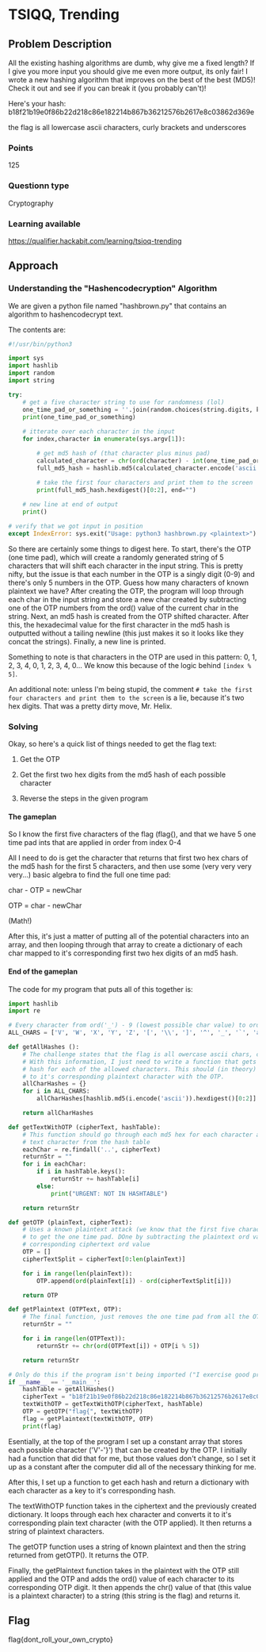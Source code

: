 # TSIQQ, Trending

## Problem Description

All the existing hashing algorithms are dumb, why give me a fixed length? If I give you more input you should give me even more output, its only fair! I wrote a new hashing algorithm that improves on the best of the best (MD5)! Check it out and see if you can break it (you probably can't)!

Here's your hash: b18f21b19e0f86b22d218c86e182214b867b36212576b2617e8c03862d369e

the flag is all lowercase ascii characters, curly brackets and underscores

### Points

125

### Questionn type

Cryptography

### Learning available

https://qualifier.hackabit.com/learning/tsioq-trending

## Approach

### Understanding the "Hashencodecryption" Algorithm

We are given a python file named "hashbrown.py" that contains an algorithm to hashencodecrypt text.

The contents are:

```python
#!/usr/bin/python3

import sys
import hashlib
import random
import string

try:
    # get a five character string to use for randomness (lol)
    one_time_pad_or_something = ''.join(random.choices(string.digits, k=5))
    print(one_time_pad_or_something)
    
    # itterate over each character in the input
    for index,character in enumerate(sys.argv[1]):

        # get md5 hash of (that character plus minus pad)
        calculated_character = chr(ord(character) - int(one_time_pad_or_something[index % 5]))
        full_md5_hash = hashlib.md5(calculated_character.encode('ascii'))

        # take the first four characters and print them to the screen
        print(full_md5_hash.hexdigest()[0:2], end="")
    
    # new line at end of output
    print()

# verify that we got input in position
except IndexError: sys.exit("Usage: python3 hashbrown.py <plaintext>")
```

So there are certainly some things to digest here. To start, there's the OTP (one time pad), which will create a randomly generated string of 5 characters that
will shift each character in the input string. This is pretty nifty, but the issue is that each number in the OTP is a singly digit (0-9) and there's only 5 
numbers in the OTP. Guess how many characters of known plaintext we have? After creating the OTP, the program will loop through each char in the input string and
store a new char created by subtracting one of the OTP numbers from the ord() value of the current char in the string. Next, an md5 hash is created from the
OTP shifted character. After this, the hexadecimal value for the first character in the md5 hash is outputted without a tailing newline (this just makes it so
it looks like they concat the strings). Finally, a new line is printed. 

Something to note is that characters in the OTP are used in this pattern: 0, 1, 2, 3, 4, 0, 1, 2, 3, 4, 0... We know this because of the logic behind ```[index % 5]```.

An additional note: unless I'm being stupid, the comment ```# take the first four characters and print them to the screen``` is a lie, because it's two hex digits.
That was a pretty dirty move, Mr. Helix.

### Solving

Okay, so here's a quick list of things needed to get the flag text:

1. Get the OTP

2. Get the first two hex digits from the md5 hash of each possible character

3. Reverse the steps in the given program

#### The gameplan

So I know the first five characters of the flag (flag{), and that we have 5 one time pad ints that are applied in order from index 0-4

All I need to do is get the character that returns that first two hex chars of the md5 hash
for the first 5 characters, and then use some (very very very very...) basic algebra to find the full one time pad:

char - OTP = newChar

OTP = char - newChar

(Math!)

After this, it's just a matter of putting all of the potential characters into an array, and then looping through that array to create a dictionary of each char
mapped to it's corresponding first two hex digits of an md5 hash.

#### End of the gameplan

The code for my program that puts all of this together is:

```python
import hashlib
import re

# Every character from ord('_') - 9 (lowest possible char value) to ord('}') (highest possible char value)
ALL_CHARS = ['V', 'W', 'X', 'Y', 'Z', '[', '\\', ']', '^', '_', '`', 'a', 'b', 'c', 'd', 'e', 'f', 'g', 'h', 'i', 'j', 'k', 'l', 'm', 'n', 'o', 'p', 'q', 'r', 's', 't', 'u', 'v', 'w', 'x', 'y', 'z', '{', '|', '}']

def getAllHashes ():
    # The challenge states that the flag is all owercase ascii chars, curly brackets, and underscores.
    # With this information, I just need to write a function that gets the first two characters of every
    # hash for each of the allowed characters. This should (in theory) allow me to map each md5 character
    # to it's corresponding plaintext character with the OTP.
    allCharHashes = {}
    for i in ALL_CHARS:
        allCharHashes[hashlib.md5(i.encode('ascii')).hexdigest()[0:2]] = i

    return allCharHashes

def getTextWithOTP (cipherText, hashTable):
    # This function should go through each md5 hex for each character and get the corresponding plain
    # text character from the hash table
    eachChar = re.findall('..', cipherText)
    returnStr = ""
    for i in eachChar:
        if i in hashTable.keys():
            returnStr += hashTable[i]
        else:
            print("URGENT: NOT IN HASHTABLE")

    return returnStr

def getOTP (plainText, cipherText):
    # Uses a known plaintext attack (we know that the first five characters are flag{)
    # to get the one time pad. DOne by subtracting the plaintext ord value with the 
    # corresponding ciphertext ord value
    OTP = []
    cipherTextSplit = cipherText[0:len(plainText)]

    for i in range(len(plainText)):
        OTP.append(ord(plainText[i]) - ord(cipherTextSplit[i]))

    return OTP

def getPlaintext (OTPText, OTP):
    # The final function, just removes the one time pad from all the OTP Text
    returnStr = ""

    for i in range(len(OTPText)):
        returnStr += chr(ord(OTPText[i]) + OTP[i % 5])

    return returnStr

# Only do this if the program isn't being imported ("I exercise good programming practices")
if __name__ == '__main__':
    hashTable = getAllHashes()
    cipherText = "b18f21b19e0f86b22d218c86e182214b867b36212576b2617e8c03862d369e"
    textWithOTP = getTextWithOTP(cipherText, hashTable)
    OTP = getOTP("flag{", textWithOTP)
    flag = getPlaintext(textWithOTP, OTP)
    print(flag)
  ```
  
Esentially, at the top of the program I set up a constant array that stores each possible character ('V'-'}') that can be created by the OTP. I initially had a 
function that did that for me, but those values don't change, so I set it up as a constant after the computer did all of the necessary thinking for me.

After this, I set up a function to get each hash and return a dictionary with each character as a key to it's corresponding hash.

The textWithOTP function takes in the ciphertext and the previously created dictionary. It loops through each hex character and converts it to it's corresponding plain 
text character (with the OTP applied). It then returns a string of plaintext characters.

The getOTP function uses a string of known plaintext and then the string returned from getOTP(). It returns the OTP.

Finally, the getPlaintext function takes in the plaintext with the OTP still applied and the OTP and adds the ord() value of each character to its corresponding
OTP digit. It then appends the chr() value of that (this value is a plaintext character) to a string (this string is the flag) and returns it.

## Flag

flag{dont_roll_your_own_crypto}
